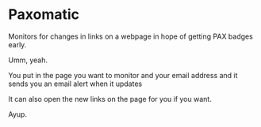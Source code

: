 Paxomatic
=========

Monitors for changes in links on a webpage in hope of getting PAX badges early. 

Umm, yeah. 

You put in the page you want to monitor and your email address and it sends you an email alert when it updates

It can also open the new links on the page for you if you want. 

Ayup. 
